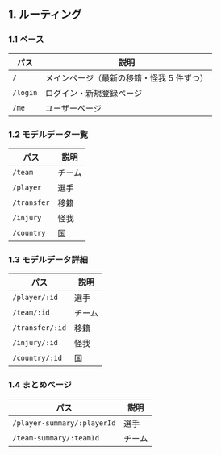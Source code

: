 ## 1. ルーティング

### 1.1 ベース

| パス     | 説明                                      |
| -------- | ----------------------------------------- |
| `/`      | メインページ（最新の移籍・怪我 5 件ずつ） |
| `/login` | ログイン・新規登録ページ                  |
| `/me`    | ユーザーページ                            |

### 1.2 モデルデータ一覧

| パス        | 説明   |
| ----------- | ------ |
| `/team`     | チーム |
| `/player`   | 選手   |
| `/transfer` | 移籍   |
| `/injury`   | 怪我   |
| `/country`  | 国     |

### 1.3 モデルデータ詳細

| パス            | 説明   |
| --------------- | ------ |
| `/player/:id`   | 選手   |
| `/team/:id`     | チーム |
| `/transfer/:id` | 移籍   |
| `/injury/:id`   | 怪我   |
| `/country/:id`  | 国     |

### 1.4 まとめページ

| パス                        | 説明   |
| --------------------------- | ------ |
| `/player-summary/:playerId` | 選手   |
| `/team-summary/:teamId`     | チーム |
